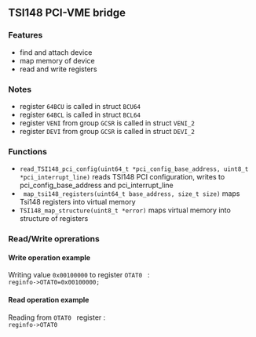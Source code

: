## TSI148 PCI-VME bridge
### Features
- find and attach device
- map memory of device
- read and write registers

### Notes
- register ```64BCU``` is called in struct ```BCU64```
- register ```64BCL``` is called in struct ```BCL64```
- register ```VENI``` from group ```GCSR``` is called in struct ```VENI_2```
- register ```DEVI``` from group ```GCSR``` is called in struct ```DEVI_2```


### Functions

- ```read_TSI148_pci_config(uint64_t *pci_config_base_address, uint8_t *pci_interrupt_line)``` reads TSI148 PCI configuration, writes to pci_config_base_address and pci_interrupt_line
- ``` map_tsi148_registers(uint64_t base_address, size_t size)``` maps Tsi148 registers into virtual memory
-  ```TSI148_map_structure(uint8_t *error)``` maps virtual memory into structure of registers

### Read/Write oprerations
#### Write operation example
Writing value `0x00100000` to register ```OTAT0 ``` :\
```reginfo->OTAT0=0x00100000; ```
#### Read operation example
Reading from ```OTAT0 ``` register :\
```reginfo->OTAT0 ```
